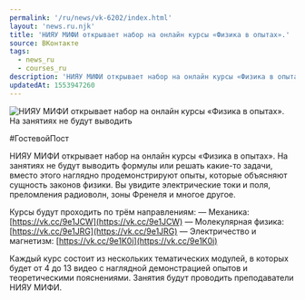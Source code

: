 ```yaml
---
permalink: '/ru/news/vk-6202/index.html'
layout: 'news.ru.njk'
title: 'НИЯУ МИФИ открывает набор на онлайн курсы «Физика в опытах».'
source: ВКонтакте
tags:
  - news_ru
  - courses_ru
description: 'НИЯУ МИФИ открывает набор на онлайн курсы «Физика в опытах».'
updatedAt: 1553947260
---
```

![НИЯУ МИФИ открывает набор на онлайн курсы «Физика в опытах». На занятиях не будут выводить](https://sun9-44.userapi.com/impf/c844722/v844722652/1dd61c/-S0jKPgSB6E.jpg?size=1000x700&quality=96&proxy=1&sign=9c57ae193467e611158e8a930a804d97&c_uniq_tag=AzGi8N__0E15zGsh0Aj7_lMRVFuF3zQQ3cagP6VIGY8&type=album)

#ГостевойПост

НИЯУ МИФИ открывает набор на онлайн курсы «Физика в опытах». На занятиях не будут выводить формулы или решать какие-то задачи, вместо этого наглядно продемонстрируют опыты, которые объясняют сущность законов физики. Вы увидите электрические токи и поля, преломления радиоволн, зоны Френеля и многое другое.

Курсы будут проходить по трём направлениям:
— Механика: [https://vk.cc/9e1JCW](https://vk.cc/9e1JCW)
— Молекулярная физика: [https://vk.cc/9e1JRG](https://vk.cc/9e1JRG)
— Электричество и магнетизм: [https://vk.cc/9e1K0i](https://vk.cc/9e1K0i)

Каждый курс состоит из нескольких тематических модулей, в которых будет от 4 до 13 видео с наглядной демонстрацией опытов и теоретическими пояснениями. Занятия будут проводить преподаватели НИЯУ МИФИ.
